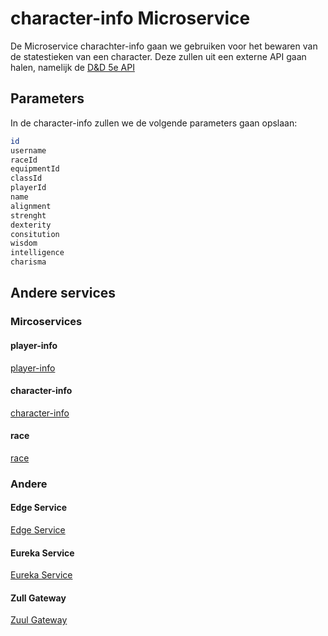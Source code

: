 # character-info Microservice

De Microservice charachter-info gaan we gebruiken voor het bewaren van de statestieken van een character. Deze zullen uit een externe API gaan halen, namelijk de [D&D 5e API](http://www.dnd5eapi.co/)

## Parameters

In de character-info zullen we de volgende parameters gaan opslaan:

```bash
id
username
raceId
equipmentId
classId
playerId
name
alignment
strenght
dexterity
consitution
wisdom
intelligence
charisma
```

## Andere services

### Mircoservices

#### player-info
[player-info](https://github.com/DinVanwezemael/DungeonsAndDragons-PlayerInfo)
#### character-info
[character-info](https://github.com/maartenschroons/character-info-service)
#### race
[race](https://github.com/JelleVLD/DungeonsAndDragons-RaceService)


### Andere


#### Edge Service
[Edge Service](https://github.com/maartenschroons/D-D-edge-service)
#### Eureka Service
[Eureka Service](https://github.com/DinVanwezemael/DungeonsAndDragons-EurekaServer)
#### Zull Gateway
[Zuul Gateway](https://github.com/JelleVLD/ZuulGateway)